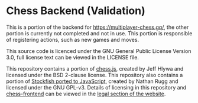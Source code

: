 # Chess Backend (Validation)
This is a portion of the backend for https://multiplayer-chess.gq/, the other portion is currently not completed and not in use. This portion is responsible of registering actions, such as new games and moves.

This source code is licenced under the GNU General Public License Version 3.0, full license text can be viewed in the LICENSE file.

This repository contains a portion of [chess.js](https://github.com/jhlywa/chess.js), created by Jeff Hlywa and licensed under the BSD 2-clause license. This repository also contains a portion of [Stockfish ported to JavaScript](https://github.com/nmrugg/stockfish.js), created by Nathan Rugg and licensed under the GNU GPL-v3.
Details of licensing in this repository and [chess-frontend](https://github.com/DanielMiao1/chess-frontend) can be viewed in the [legal section of the website](https://multiplayer-chess.gq/legal.html).

